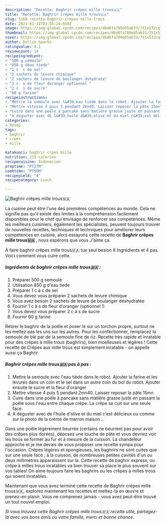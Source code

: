 ```yaml
---
description: "Recette: Baghrir crêpes mille trous🇲🇦"
title: "Recette: Baghrir crêpes mille trous🇲🇦"
slug: 5168-recette-baghrir-crepes-mille-trous
date: 2021-01-21T03:55:24.658Z
image: https://img-global.cpcdn.com/recipes/dbd6fa709e05a633/751x532cq70/baghrir-crepes-mille-trous🇲🇦-photo-principale-de-la-recette.jpg
thumbnail: https://img-global.cpcdn.com/recipes/dbd6fa709e05a633/751x532cq70/baghrir-crepes-mille-trous🇲🇦-photo-principale-de-la-recette.jpg
cover: https://img-global.cpcdn.com/recipes/dbd6fa709e05a633/751x532cq70/baghrir-crepes-mille-trous🇲🇦-photo-principale-de-la-recette.jpg
author: Dollie Sparks
ratingvalue: 4.1
reviewcount: 14
recipeingredient:
- "500 g semoule"
- "850 g deau tiede"
- "1 c  c de sel"
- "2 sachets de levure chimique"
- "2 sachets de levure de boulanger dshydrate"
- "1 c  s de fleur doranger optionnel "
- "2 c  s de sucre"
- "60 g farine"
recipeinstructions:
- "Mettre la semoule avec l&#39;eau tiède dans le robot. Ajouter la farine et les levures dans un coin et le sel dans un autre coin du bol du robot. Ajouter ensuite le sucre et la fleur d&#39;oranger"
- "Mettre vitesse 4 puis 5 pendant 2mn40. Laisser reposer la pâte 15mn"
- "Cuire dans une poêle à pancake sans matière grasse juste en passant la poêle sous l&#39;eau entre chaque crêpe. La crêpe se cuit sur une seule face."
- "A déguster avec de l&#39;huile d&#39;olive et du miel c&#39;est délicieux ou comme sur la photo de la crème de marron maison..."
categories:
- Resep
tags:
- baghrir
- crpes
- mille

katakunci: baghrir crpes mille 
nutrition: 215 calories
recipecuisine: Indonesian
preptime: "PT27M"
cooktime: "PT50M"
recipeyield: "4"
recipecategory: Lunch

---
```



![Baghrir crêpes mille trous🇲🇦](https://img-global.cpcdn.com/recipes/dbd6fa709e05a633/751x532cq70/baghrir-crepes-mille-trous🇲🇦-photo-principale-de-la-recette.jpg)

La cuisine peut être l'une des premières compétences au monde. Cela ne signifie pas qu'il existe des limites à la compréhension facilement disponibles pour le chef qui envisage de renforcer ses compétences. Même les meilleurs cuisiniers, également les spécialistes, peuvent toujours trouver de nouvelles recettes, techniques et techniques pour améliorer leurs compétences en cuisine, alors essayons cette recette de <strong> Baghrir crêpes mille trous🇲🇦 </strong>, nous espérons que vous J'aime ça.

<!--inarticleads1-->

À faire baghrir crêpes mille trous🇲🇦 tue seul besion 8 Ingrédients et 4 pas. Voici comment vous cuire cette.

##### Ingrédients de baghrir crêpes mille trous🇲🇦 :

1. Préparer 500 g semoule
1. Utilisation 850 g d&#39;eau tiede
1. Préparer 1 c à c de sel
1. Vous devez vous préparer 2 sachets de levure chimique
1. Vous avez besoin 2 sachets de levure de boulanger déshydratée
1. Fournir 1 c à s de fleur d&#39;oranger (optionnel !)
1. Vous devez vous préparer 2 c à s de sucre
1. Fournir 60 g farine


Retirer le baghrir de la poêle et poser le sur un torchon propre, surtout ne les mettez pas les uns sur les autres. Pour les confectionner, remplacez la semoule de blé par de la semoule fine de riz. Recette très rapide et inratable pour des crêpes à mille trous (baghrirs), bien moelleuses et légères ! Cette recette de Crêpes aux mille trous est simplement inratable - on appelle aussi ça Baghrir. 

<!--inarticleads2-->

##### Baghrir crêpes mille trous🇲🇦 pas à pas :

1. Mettre la semoule avec l&#39;eau tiède dans le robot. Ajouter la farine et les levures dans un coin et le sel dans un autre coin du bol du robot. Ajouter ensuite le sucre et la fleur d&#39;oranger
1. Mettre vitesse 4 puis 5 pendant 2mn40. Laisser reposer la pâte 15mn
1. Cuire dans une poêle à pancake sans matière grasse juste en passant la poêle sous l&#39;eau entre chaque crêpe. La crêpe se cuit sur une seule face.
1. A déguster avec de l&#39;huile d&#39;olive et du miel c&#39;est délicieux ou comme sur la photo de la crème de marron maison...


Dans une poêle légèrement beurrée (certains ne beurrent pas pour avoir des crêpes plus dorées), déposez une louche de pâte et vous devriez voir les trous se former au fur et à mesure de la cuisson. La chandeleur approche et je me devais de vous proposer une recette sympa pour l&#39;occasion. Crêpes légères et spongieuses, les baghrirs ne sont cuites que sur une seule face ; à la cuisson, de nombreuses petites cavités d&#39;un ou deux millimètres apparaissent sur la. Cette recette de baghrir express, ou crêpe à milles trous inratables va bien trouver sa place le plus souvent sur vos tables! On aime toujours faire les baghrirs ou les crêpes à milles trous qui soient inratables. 

<!--inarticleads1-->

<p>
Maintenant que vous avez terminé cette recette de Baghrir crêpes mille trous🇲🇦, explorez maintenant les recettes et mettez-la en œuvre et prenez-en plaisir. Vous ne comprenez jamais - vous avez peut-être trouvé un tout nouvel emploi.
</p>

<p>
<i>Si vous trouvez cette Baghrir crêpes mille trous🇲🇦 recette utile, partagez-la avec vos bons amis ou votre famille, merci et bonne chance.</i>
</p>
